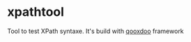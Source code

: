 xpathtool
=========

Tool to test XPath syntaxe. It's build with [qooxdoo] framework














































[qooxdoo]: http://qooxdoo.org